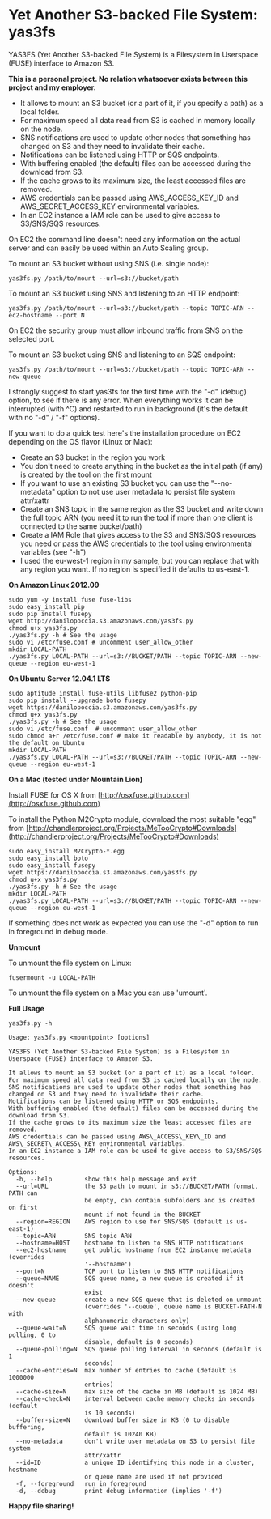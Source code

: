# Yet Another S3-backed File System: yas3fs

YAS3FS (Yet Another S3-backed File System) is a Filesystem in Userspace (FUSE) interface to Amazon S3.

**This is a personal project. No relation whatsoever exists between this project and my employer.**

* It allows to mount an S3 bucket (or a part of it, if you specify a path) as a local folder.
* For maximum speed all data read from S3 is cached in memory locally on the node.
* SNS notifications are used to update other nodes that something has changed on S3 and they need to invalidate their cache.
* Notifications can be listened using HTTP or SQS endpoints.
* With buffering enabled (the default) files can be accessed during the download from S3.
* If the cache grows to its maximum size, the least accessed files are removed.
* AWS credentials can be passed using AWS\_ACCESS\_KEY\_ID and AWS\_SECRET\_ACCESS\_KEY environmental variables.
* In an EC2 instance a IAM role can be used to give access to S3/SNS/SQS resources.

On EC2 the command line doesn't need any information on the actual server and can easily be used within an Auto Scaling group.

To mount an S3 bucket without using SNS (i.e. single node):

    yas3fs.py /path/to/mount --url=s3://bucket/path 

To mount an S3 bucket using SNS and listening to an HTTP endpoint:

    yas3fs.py /path/to/mount --url=s3://bucket/path --topic TOPIC-ARN --ec2-hostname --port N

On EC2 the security group must allow inbound traffic from SNS on the selected port.

To mount an S3 bucket using SNS and listening to an SQS endpoint:

    yas3fs.py /path/to/mount --url=s3://bucket/path --topic TOPIC-ARN --new-queue

I strongly suggest to start yas3fs for the first time with the "-d" (debug) option, to see if there is any error. When everything works it can be interrupted (with ^C) and restarted to run in background (it's the default with no "-d" / "-f" options).

If you want to do a quick test here's the installation procedure on EC2 depending on the OS flavor (Linux or Mac):

* Create an S3 bucket in the region you work
* You don't need to create anything in the bucket as the initial path (if any) is created by the tool on the first mount
* If you want to use an existing S3 bucket you can use the "--no-metadata" option to not use user metadata to persist file system attr/xattr
* Create an SNS topic in the same region as the S3 bucket and write down the full topic ARN (you need it to run the tool if more than one client is connected to the same bucket/path)
* Create a IAM Role that gives access to the S3 and SNS/SQS resources you need or pass the AWS credentials to the tool using environmental variables (see "-h")
* I used the eu-west-1 region in my sample, but you can replace that with any region you want. If no region is specified it defaults to us-east-1.

**On Amazon Linux 2012.09**

    sudo yum -y install fuse fuse-libs
    sudo easy_install pip
    sudo pip install fusepy
    wget http://danilopoccia.s3.amazonaws.com/yas3fs.py
    chmod u+x yas3fs.py
    ./yas3fs.py -h # See the usage
    sudo vi /etc/fuse.conf # uncomment user_allow_other
    mkdir LOCAL-PATH
    ./yas3fs.py LOCAL-PATH --url=s3://BUCKET/PATH --topic TOPIC-ARN --new-queue --region eu-west-1

**On Ubuntu Server 12.04.1 LTS**

    sudo aptitude install fuse-utils libfuse2 python-pip
    sudo pip install --upgrade boto fusepy
    wget https://danilopoccia.s3.amazonaws.com/yas3fs.py
    chmod u+x yas3fs.py
    ./yas3fs.py -h # See the usage
    sudo vi /etc/fuse.conf  # uncomment user_allow_other
    sudo chmod a+r /etc/fuse.conf # make it readable by anybody, it is not the default on Ubuntu
    mkdir LOCAL-PATH
    ./yas3fs.py LOCAL-PATH --url=s3://BUCKET/PATH --topic TOPIC-ARN --new-queue --region eu-west-1

**On a Mac (tested under Mountain Lion)**

Install FUSE for OS X from [http://osxfuse.github.com](http://osxfuse.github.com)

To install the Python M2Crypto module, download the most suitable "egg" from [http://chandlerproject.org/Projects/MeTooCrypto#Downloads](http://chandlerproject.org/Projects/MeTooCrypto#Downloads)

    sudo easy_install M2Crypto-*.egg
    sudo easy_install boto
    sudo easy_install fusepy
    wget https://danilopoccia.s3.amazonaws.com/yas3fs.py
    chmod u+x yas3fs.py
    ./yas3fs.py -h # See the usage
    mkdir LOCAL-PATH
    ./yas3fs.py LOCAL-PATH --url=s3://BUCKET/PATH --topic TOPIC-ARN --new-queue --region eu-west-1

If something does not work as expected you can use the "-d" option to run in foreground in debug mode.

**Unmount**

To unmount the file system on Linux:

    fusermount -u LOCAL-PATH

To unmount the file system on a Mac you can use 'umount'.

**Full Usage**

    yas3fs.py -h
    
    Usage: yas3fs.py <mountpoint> [options]

    YAS3FS (Yet Another S3-backed File System) is a Filesystem in Userspace (FUSE) interface to Amazon S3.

    It allows to mount an S3 bucket (or a part of it) as a local folder.
    For maximum speed all data read from S3 is cached locally on the node.
    SNS notifications are used to update other nodes that something has changed on S3 and they need to invalidate their cache.
    Notifications can be listened using HTTP or SQS endpoints.
    With buffering enabled (the default) files can be accessed during the download from S3.
    If the cache grows to its maximum size the least accessed files are removed.
    AWS credentials can be passed using AWS\_ACCESS\_KEY\_ID and AWS\_SECRET\_ACCESS\_KEY environmental variables.
    In an EC2 instance a IAM role can be used to give access to S3/SNS/SQS resources.

    Options:
      -h, --help         show this help message and exit
      --url=URL          the S3 path to mount in s3://BUCKET/PATH format, PATH can
                         be empty, can contain subfolders and is created on first
                         mount if not found in the BUCKET
      --region=REGION    AWS region to use for SNS/SQS (default is us-east-1)
      --topic=ARN        SNS topic ARN
      --hostname=HOST    hostname to listen to SNS HTTP notifications
      --ec2-hostname     get public hostname from EC2 instance metadata (overrides
                         '--hostname')
      --port=N           TCP port to listen to SNS HTTP notifications
      --queue=NAME       SQS queue name, a new queue is created if it doesn't
                         exist
      --new-queue        create a new SQS queue that is deleted on unmount
                         (overrides '--queue', queue name is BUCKET-PATH-N with
                         alphanumeric characters only)
      --queue-wait=N     SQS queue wait time in seconds (using long polling, 0 to
                         disable, default is 0 seconds)
      --queue-polling=N  SQS queue polling interval in seconds (default is 1
                         seconds)
      --cache-entries=N  max number of entries to cache (default is 1000000
                         entries)
      --cache-size=N     max size of the cache in MB (default is 1024 MB)
      --cache-check=N    interval between cache memory checks in seconds (default
                         is 10 seconds)
      --buffer-size=N    download buffer size in KB (0 to disable buffering,
                         default is 10240 KB)
      --no-metadata      don't write user metadata on S3 to persist file system
                         attr/xattr
      --id=ID            a unique ID identifying this node in a cluster, hostname
                         or queue name are used if not provided
      -f, --foreground   run in foreground
      -d, --debug        print debug information (implies '-f')

**Happy file sharing!**

